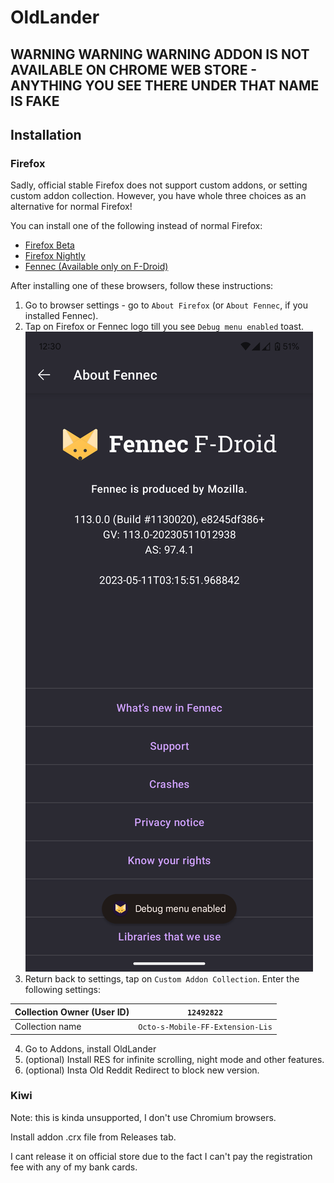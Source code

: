 # OldLander

## WARNING WARNING WARNING ADDON IS NOT AVAILABLE ON CHROME WEB STORE - ANYTHING YOU SEE THERE UNDER THAT NAME IS FAKE

## Installation

### Firefox

Sadly, official stable Firefox does not support custom addons, or setting custom addon collection. However, you have whole three choices as an alternative for normal Firefox!

You can install one of the following instead of normal Firefox:

-   [Firefox Beta](https://play.google.com/store/apps/details?id=org.mozilla.firefox_beta&hl=en&gl=US)
-   [Firefox Nightly](https://play.google.com/store/apps/details?id=org.mozilla.fenix&hl=en&gl=US)
-   [Fennec (Available only on F-Droid)](https://f-droid.org/en/packages/org.mozilla.fennec_fdroid/)

After installing one of these browsers, follow these instructions:

1. Go to browser settings - go to `About Firefox` (or `About Fennec`, if you installed Fennec).
2. Tap on Firefox or Fennec logo till you see `Debug menu enabled` toast.
   ![](screenshots/debugmenu-on.png)
3. Return back to settings, tap on `Custom Addon Collection`. Enter the following settings:

| Collection Owner (User ID) | `12492822`                       |
| -------------------------- | -------------------------------- |
| Collection name            | `Octo-s-Mobile-FF-Extension-Lis` |

4. Go to Addons, install OldLander
5. (optional) Install RES for infinite scrolling, night mode and other features.
6. (optional) Insta Old Reddit Redirect to block new version.

### Kiwi

Note: this is kinda unsupported, I don't use Chromium browsers.

Install addon .crx file from Releases tab.

I cant release it on official store due to the fact I can't pay the registration fee with any of my bank cards.
